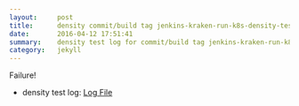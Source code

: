 ```yaml
---
layout:     post
title:      density commit/build tag jenkins-kraken-run-k8s-density-tests-37-30
date:       2016-04-12 17:51:41
summary:    density test log for commit/build tag jenkins-kraken-run-k8s-density-tests-37-30.
category:   jekyll
---
```


Failure!

- density test log: [Log File](http://s3-us-west-2.amazonaws.com/kraken-e2e-logs/density/jenkins-kraken-run-k8s-density-tests-37-30.log)
